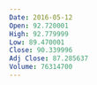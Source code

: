 ```yaml
---
Date: 2016-05-12
Open: 92.720001
High: 92.779999
Low: 89.470001
Close: 90.339996
Adj Close: 87.285637
Volume: 76314700
---
```

